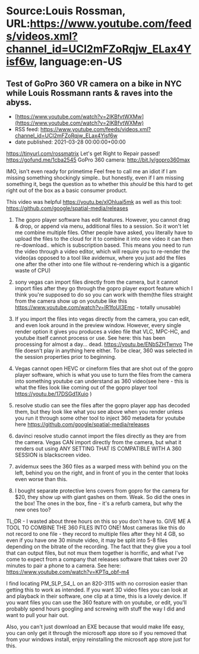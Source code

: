 # Source:Louis Rossman, URL:https://www.youtube.com/feeds/videos.xml?channel_id=UCl2mFZoRqjw_ELax4Yisf6w, language:en-US

## Test of GoPro 360 VR camera on a bike in NYC while Louis Rossmann rants & raves into the abyss.
 - [https://www.youtube.com/watch?v=2IKBfvtWXMw](https://www.youtube.com/watch?v=2IKBfvtWXMw)
 - RSS feed: https://www.youtube.com/feeds/videos.xml?channel_id=UCl2mFZoRqjw_ELax4Yisf6w
 - date published: 2021-03-28 00:00:00+00:00

https://tinyurl.com/rossmatrix
Let's get Right to Repair passed! https://gofund.me/1cba2545
GoPro 360 camera: http://bit.ly/gopro360max

IMO, isn't even ready for primetime  Feel free to call me an idiot if I am missing something shockingly simple.. but honestly, even if I am missing something it, begs the question as to whether this *should* be this hard to get right out of the box as a basic consumer product. 

This video was helpful https://youtu.be/xlOhluai5mk as well as this tool: https://github.com/google/spatial-media/releases

1) The gopro player software has edit features. However, you cannot drag & drop, or append via menu, additional files to a session. So it won't let me combine multiple files. Other people have asked, you literally have to upload the files to the cloud for it to combine it into one video it can then re-download.. which is subscription based. This means you need to run the video through a video editor, which will require you to re-render the video(as opposed to a tool like avidemux, where you just add the files one after the other into one file without re-rendering which is a gigantic waste of CPU)

2) sony vegas can import files directly from the camera, but it cannot import files after they go through the gopro player export feature which I think you're supposed to do so you can work with them(the files straight from the camera show up on youtube like this https://www.youtube.com/watch?v=lR1foUl3Emc - totally unusable) 

3) If you import the files into vegas directly from the camera, you can edit, and even look around in the preview window. However, every single render option it gives you produces a video file that VLC, MPC-HC, and youtube itself cannot process or use. See here: this has been processing for almost a day... dead.  https://youtu.be/ENbSZHTwnvo  The file doesn't play in anything here either. To be clear, 360 was selected in the session properties prior to beginning. 

4) Vegas cannot open HEVC or cineform files that are shot out of the gopro player software, which is what you use to turn the files from the camera into something youtube can understand as 360 video(see here - this is what the files look like coming out of the gopro player tool  https://youtu.be/17DSGd1Xuio  )

5) resolve studio can see the files after the gopro player app has decoded them, but they look like what you see above when you render unless you run it through some other tool to inject 360 metadeta for youtube here https://github.com/google/spatial-media/releases

6) davinci resolve studio cannot import the files directly as they are from the camera. Vegas CAN import directly from the camera, but what it renders out using ANY SETTING THAT IS COMPATIBLE WITH A 360 SESSION is blackscreen video. 

7) avidemux sees the 360 files as a warped mess with behind you on the left, behind you on the right, and in front of you in the center that looks even worse than this.

8) I bought separate protective lens covers from gopro for the camera for $20, they show up with giant gashes on them. Weak. So did the ones in the box! The ones in the box, fine - it's a refurb camera, but why the new ones too?

TL;DR - I wasted about three hours on this so you don't have to. GIVE ME A TOOL TO COMBINE THE 360 FILES INTO ONE! Most cameras like this do not record to one file - they record to multiple files after they hit 4 GB, so even if you have one 30 minute video, it may be split into 5-8 files depending on the bitrate of the recording. The fact that they give you a tool that can output files, but not mux them together is horrific, and what I've come to expect from a company that releases software that takes over 20 minutes to pair a phone to a camera. See here: https://www.youtube.com/watch?v=KPTq_obf-m4

I find locating PM_SLP_S4_L on an 820-3115 with no corrosion easier than getting this to work as intended. If you want 3D video files you can look at and playback in their software, one clip at a time, this is a lovely device. If you want files you can use the 360 feature with on youtube, or edit, you'll probably spend hours googling and screwing with stuff the way I did and want to pull your hair out. 

Also, you can't just download an EXE because that would make life easy, you can only get it through the microsoft app store so if you removed that from your windows install, enjoy reinstalling the microsoft app store just for this.

